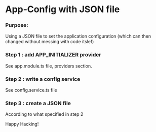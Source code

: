 # App-Config with JSON file
### Purpose: 
Using a JSON file to set the application configuration (which can then changed without messing with code itslef)

### Step 1 : add APP_INITIALIZER provider 
See app.module.ts file, providers section.

### Step 2 : write a config service
See config.service.ts file

### Step 3 : create a JSON file
According to what specified in step 2

Happy Hacking!
